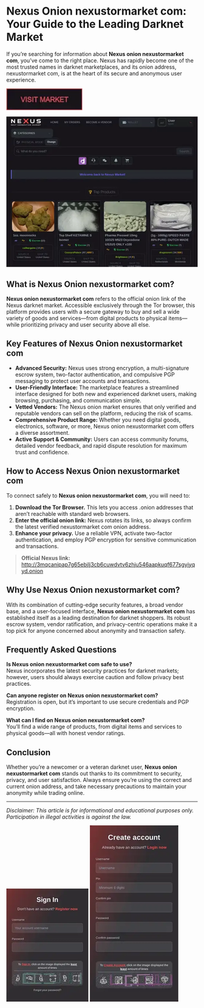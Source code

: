 # Nexus Onion nexustormarket com: Your Guide to the Leading Darknet Market

If you’re searching for information about **Nexus onion nexustormarket com**, you’ve come to the right place. Nexus has rapidly become one of the most trusted names in darknet marketplaces, and its onion address, nexustormarket com, is at the heart of its secure and anonymous user experience.

[<img src="/asset/init.webp" width="200">](http://3mqcanipap7g65ebjlj3cb6cuwdvtv6zhju546aapkuqf677sgyiyqyd.onion)

<a href="http://3mqcanipap7g65ebjlj3cb6cuwdvtv6zhju546aapkuqf677sgyiyqyd.onion"><img src="/asset/paste.webp" alt="image" style="max-width: 100%;"></a>


## What is Nexus Onion nexustormarket com?

**Nexus onion nexustormarket com** refers to the official onion link of the Nexus darknet market. Accessible exclusively through the Tor browser, this platform provides users with a secure gateway to buy and sell a wide variety of goods and services—from digital products to physical items—while prioritizing privacy and user security above all else.

## Key Features of Nexus Onion nexustormarket com

- **Advanced Security:** Nexus uses strong encryption, a multi-signature escrow system, two-factor authentication, and compulsive PGP messaging to protect user accounts and transactions.
- **User-Friendly Interface:** The marketplace features a streamlined interface designed for both new and experienced darknet users, making browsing, purchasing, and communication simple.
- **Vetted Vendors:** The Nexus onion market ensures that only verified and reputable vendors can sell on the platform, reducing the risk of scams.
- **Comprehensive Product Range:** Whether you need digital goods, electronics, software, or more, Nexus onion nexustormarket com offers a diverse assortment.
- **Active Support & Community:** Users can access community forums, detailed vendor feedback, and rapid dispute resolution for maximum trust and confidence.

## How to Access Nexus Onion nexustormarket com

To connect safely to **Nexus onion nexustormarket com**, you will need to:

1. **Download the Tor Browser.** This lets you access .onion addresses that aren’t reachable with standard web browsers.
2. **Enter the official onion link:** Nexus rotates its links, so always confirm the latest verified nexustormarket com onion address.
3. **Enhance your privacy.** Use a reliable VPN, activate two-factor authentication, and employ PGP encryption for sensitive communication and transactions.

> **Official Nexus link:** http://3mqcanipap7g65ebjlj3cb6cuwdvtv6zhju546aapkuqf677sgyiyqyd.onion

## Why Use Nexus Onion nexustormarket com?

With its combination of cutting-edge security features, a broad vendor base, and a user-focused interface, **Nexus onion nexustormarket com** has established itself as a leading destination for darknet shoppers. Its robust escrow system, vendor ratification, and privacy-centric operations make it a top pick for anyone concerned about anonymity and transaction safety.

## Frequently Asked Questions

**Is Nexus onion nexustormarket com safe to use?**  
Nexus incorporates the latest security practices for darknet markets; however, users should always exercise caution and follow privacy best practices.

**Can anyone register on Nexus onion nexustormarket com?**  
Registration is open, but it’s important to use secure credentials and PGP encryption.

**What can I find on Nexus onion nexustormarket com?**  
You’ll find a wide range of products, from digital items and services to physical goods—all with honest vendor ratings.

## Conclusion

Whether you’re a newcomer or a veteran darknet user, **Nexus onion nexustormarket com** stands out thanks to its commitment to security, privacy, and user satisfaction. Always ensure you’re using the correct and current onion address, and take necessary precautions to maintain your anonymity while trading online.

---

*Disclaimer: This article is for informational and educational purposes only. Participation in illegal activities is against the law.*

<a href="http://3mqcanipap7g65ebjlj3cb6cuwdvtv6zhju546aapkuqf677sgyiyqyd.onion"><img src="/asset/manager.webp" style="max-width: 100%;"></a>
<a href="http://3mqcanipap7g65ebjlj3cb6cuwdvtv6zhju546aapkuqf677sgyiyqyd.onion"><img src="/asset/search.webp" style="max-width: 100%;"></a>